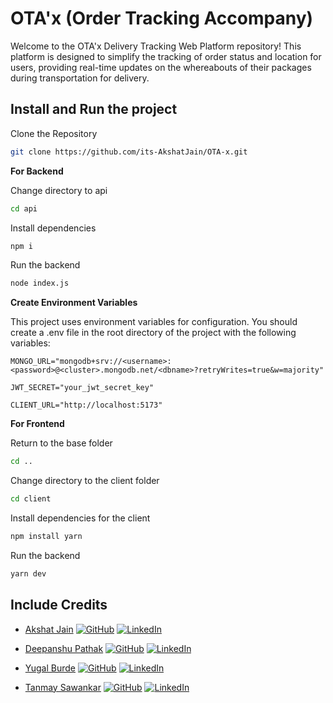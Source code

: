 # OTA'x (Order Tracking Accompany)

Welcome to the OTA'x Delivery Tracking Web Platform repository! This platform is designed to simplify the tracking of order status and location for users, providing real-time updates on the whereabouts of their packages during transportation for delivery.

## Install and Run the project
Clone the Repository
```bash
git clone https://github.com/its-AkshatJain/OTA-x.git
```
**For Backend**

Change directory to api
```bash
cd api
```
Install dependencies
```bash
npm i 
```
Run the backend
```bash
node index.js 
```
**Create Environment Variables**

This project uses environment variables for configuration. You should create a .env file in the root directory of the project with the following variables:

```plaintext
MONGO_URL="mongodb+srv://<username>:<password>@<cluster>.mongodb.net/<dbname>?retryWrites=true&w=majority"

JWT_SECRET="your_jwt_secret_key"

CLIENT_URL="http://localhost:5173"
```

**For Frontend**

Return to the base folder
```bash
cd ..
```

Change directory to the client folder
```bash
cd client
```

Install dependencies for the client
```bash
npm install yarn
```
Run the backend 
```bash
yarn dev
```

## Include Credits 

- [Akshat Jain]()  [![GitHub](https://img.shields.io/badge/-GitHub-181717?style=flat-square&logo=GitHub&logoColor=white)](https://github.com/its-AkshatJain)     [![LinkedIn](https://img.shields.io/badge/-LinkedIn-0077B5?style=flat-square&logo=LinkedIn&logoColor=white)](http://www.linkedin.com/in/its-akshat-jain)



- [Deepanshu Pathak]() [![GitHub](https://img.shields.io/badge/-GitHub-181717?style=flat-square&logo=GitHub&logoColor=white)](https://github.com/Deepanshu-pathak)    [![LinkedIn](https://img.shields.io/badge/-LinkedIn-0077B5?style=flat-square&logo=LinkedIn&logoColor=white)](https://www.linkedin.com/in/deepanshu-pathak-262428265/)

- [Yugal Burde]() [![GitHub](https://img.shields.io/badge/-GitHub-181717?style=flat-square&logo=GitHub&logoColor=white)](https://github.com/yugal1107)    [![LinkedIn](https://img.shields.io/badge/-LinkedIn-0077B5?style=flat-square&logo=LinkedIn&logoColor=white)](https://www.linkedin.com/in/yugal-burde-58012a256/)

- [Tanmay Sawankar]() [![GitHub](https://img.shields.io/badge/-GitHub-181717?style=flat-square&logo=GitHub&logoColor=white)](https://github.com/TanmaySawankar390)    [![LinkedIn](https://img.shields.io/badge/-LinkedIn-0077B5?style=flat-square&logo=LinkedIn&logoColor=white)](https://www.linkedin.com/in/tanmay-sawankar-57a945223/)

